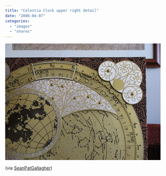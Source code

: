 ```yaml
---
title: "Celestia Clock upper right detail"
date: "2008-04-07"
categories: 
  - "images"
  - "shares"
---
```


![](images/4wnP83SaF7j4qk98UrzwBFmz_500.jpg)

(via [SeanPatGallagher](http://flickr.com/photos/seangallagher))
